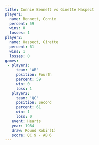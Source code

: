 ```yaml
---
title: Connie Bennett vs Ginette Haspect
player1:                
  name: Bennett, Connie 
  percent: 59           
  wins: 0               
  losses: 1             
player2:                
  name: Haspect, Ginette
  percent: 61           
  wins: 1               
  losses: 0             
games:
 - player1:          
     team: 'AB'      
     position: Fourth
     percent: 59     
     win: 0          
     loss: 1         
   player2:          
     team: 'QC'      
     position: Second
     percent: 61     
     win: 1          
     loss: 0         
   event: Hearts       
   year: 1984          
   draw: Round Robin(1)
   score: QC 9 - AB 6  
---
```

